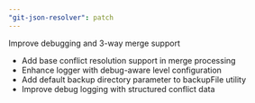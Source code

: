 ```yaml
---
"git-json-resolver": patch
---
```


Improve debugging and 3-way merge support

- Add base conflict resolution support in merge processing
- Enhance logger with debug-aware level configuration
- Add default backup directory parameter to backupFile utility
- Improve debug logging with structured conflict data
